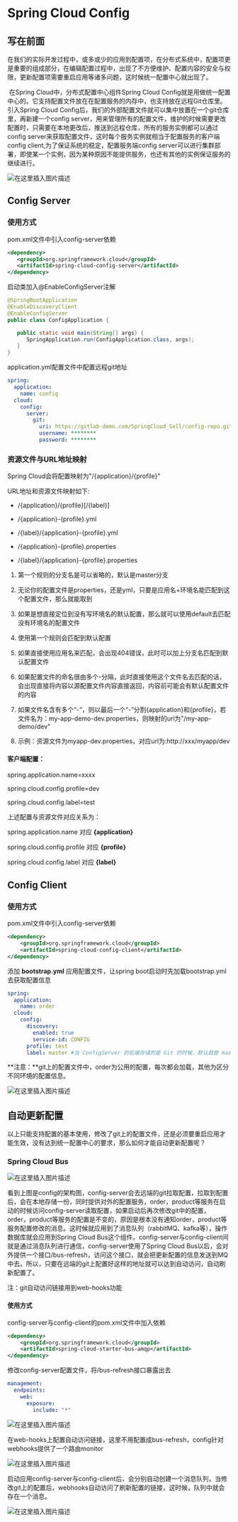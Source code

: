 ﻿# Spring Cloud Config

## 写在前面

​	在我们的实际开发过程中，或多或少的应用到配置项，在分布式系统中，配置项更是重要的组成部分，在编辑配置过程中，出现了不方便维护、配置内容的安全与权限，更新配置项需要重启应用等诸多问题，这时候统一配置中心就出现了。

​	在Spring Cloud中，分布式配置中心组件Spring Cloud Config就是用做统一配置中心的。它支持配置文件放在在配置服务的内存中，也支持放在远程Git仓库里。引入Spring Cloud Config后，我们的外部配置文件就可以集中放置在一个git仓库里，再新建一个config server，用来管理所有的配置文件，维护的时候需要更改配置时，只需要在本地更改后，推送到远程仓库，所有的服务实例都可以通过config server来获取配置文件，这时每个服务实例就相当于配置服务的客户端config client,为了保证系统的稳定，配置服务端config server可以进行集群部署，即使某一个实例，因为某种原因不能提供服务，也还有其他的实例保证服务的继续进行。

![在这里插入图片描述](https://img-blog.csdnimg.cn/20190214112738657.png?x-oss-process=image/watermark,type_ZmFuZ3poZW5naGVpdGk,shadow_10,text_aHR0cHM6Ly9ibG9nLmNzZG4ubmV0L3UwMTE0MjgyNzQ=,size_16,color_FFFFFF,t_70)

## Config Server

### 使用方式

pom.xml文件中引入config-server依赖

```xml
<dependency>
   <groupId>org.springframework.cloud</groupId>
   <artifactId>spring-cloud-config-server</artifactId>
</dependency>
```

启动类加入@EnableConfigServer注解

```java
@SpringBootApplication
@EnableDiscoveryClient
@EnableConfigServer
public class ConfigApplication {

   public static void main(String[] args) {
      SpringApplication.run(ConfigApplication.class, args);
   }
}
```

application.yml配置文件中配置远程git地址

```yaml
spring:
  application:
    name: config
  cloud:
    config:
      server:
        git:
          uri: https://gitlab-demo.com/SpringCloud_Sell/config-repo.git
          username: ********
          password: ********
```

### 资源文件与URL地址映射

Spring Cloud会将配置映射为"/{application}/{profile}"

URL地址和资源文件映射如下:

- /{application}/{profile}[/{label}]

- /{application}-{profile}.yml
- /{label}/{application}-{profile}.yml
- /{application}-{profile}.properties
- /{label}/{application}-{profile}.properties

1. 第一个规则的分支名是可以省略的，默认是master分支

2. 无论你的配置文件是properties，还是yml，只要是应用名+环境名能匹配到这个配置文件，那么就能取到
3. 如果是想直接定位到没有写环境名的默认配置，那么就可以使用default去匹配没有环境名的配置文件
4. 使用第一个规则会匹配到默认配置
5. 如果直接使用应用名来匹配，会出现404错误，此时可以加上分支名匹配到默认配置文件
6. 如果配置文件的命名很由多个-分隔，此时直接使用这个文件名去匹配的话，会出现直接将内容以源配置文件内容直接返回，内容前可能会有默认配置文件的内容
7. 如果文件名含有多个“-”，则以最后一个“-”分割{application}和{profile}，若文件名为：my-app-demo-dev.properties，则映射的url为"/my-app-demo/dev"
8. 示例：资源文件为myapp-dev.properties，对应url为:http://xxx/myapp/dev

####  客户端配置：

spring.application.name=xxxx

spring.cloud.config.profile=dev

spring.cloud.config.label=test

上述配置与资源文件对应关系为：

spring.application.name  对应  **{application}**

spring.cloud.config.profile  对应  **{profile}**

spring.cloud.config.label  对应  **{label}**

## Config Client

### 使用方式

pom.xml文件中引入config-server依赖

```xml
<dependency>
    <groupId>org.springframework.cloud</groupId>
    <artifactId>spring-cloud-config-client</artifactId>
</dependency>
```

添加 **bootstrap.yml** 应用配置文件，让spring boot启动时先加载bootstrap.yml去获取配置信息

```yaml
spring:
  application:
    name: order
  cloud:
    config:
      discovery:
        enabled: true
        service-id: CONFIG
      profile: test
      label: master #当 ConfigServer 的后端存储的是 Git 的时候，默认就是 master
```

**注意：**git上的配置文件中，order为公用的配置，每次都会加载，其他为区分不同环境的配置信息。

![在这里插入图片描述](https://img-blog.csdnimg.cn/20190214112812727.png)

## 自动更新配置

​	以上只能支持配置的基本使用，修改了git上的配置文件，还是必须要重启应用才能生效，没有达到统一配置中心的要求，那么如何才能自动更新配置呢？

### Spring Cloud Bus

  

![在这里插入图片描述](https://img-blog.csdnimg.cn/20190214112824611.png?x-oss-process=image/watermark,type_ZmFuZ3poZW5naGVpdGk,shadow_10,text_aHR0cHM6Ly9ibG9nLmNzZG4ubmV0L3UwMTE0MjgyNzQ=,size_16,color_FFFFFF,t_70)

看到上图是config的架构图，config-server会去远端的git拉取配置，拉取到配置后，会在本地存储一份，同时提供对外的配置服务，order，product等服务在启动的时候访问config-server读取配置，如果启动后再次修改git中的配置，order，product等服务的配置是不变的，原因是根本没有通知order，product等服务配置修改的消息。这时候就应用到了消息队列（rabbitMQ、kafka等），操作数据库就会应用到Spring Cloud Bus这个组件。config-server与config-client间就是通过消息队列进行通信，config-server使用了Spring Cloud Bus以后，会对外提供一个接口/bus-refresh，访问这个接口，就会把更新配置的信息发送到MQ中去。所以，只要在远端的git上配置好这样的地址就可以达到自动访问，自动刷新配置了。

注：git自动访问链接用到web-hooks功能

#### 使用方式

config-server与config-client的pom.xml文件中加入依赖

```xml
<dependency>
    <groupId>org.springframework.cloud</groupId>
    <artifactId>spring-cloud-starter-bus-amqp</artifactId>
</dependency>
```

修改config-server配置文件，将/bus-refresh接口暴露出去

```yaml
management:
  endpoints:
    web:
      exposure:
        include: "*"
```

![在这里插入图片描述](https://img-blog.csdnimg.cn/20190214112847121.png)

在web-hooks上配置自动访问链接，这里不用配置成bus-refresh，config针对webhooks提供了一个路由monitor

![在这里插入图片描述](https://img-blog.csdnimg.cn/20190214112858496.png?x-oss-process=image/watermark,type_ZmFuZ3poZW5naGVpdGk,shadow_10,text_aHR0cHM6Ly9ibG9nLmNzZG4ubmV0L3UwMTE0MjgyNzQ=,size_16,color_FFFFFF,t_70)

启动应用config-server与config-client后，会分别自动创建一个消息队列，当修改git上的配置后，webhooks自动访问了刷新配置的链接，这时候，队列中就会存在一个消息。

![在这里插入图片描述](https://img-blog.csdnimg.cn/20190214112908557.png?x-oss-process=image/watermark,type_ZmFuZ3poZW5naGVpdGk,shadow_10,text_aHR0cHM6Ly9ibG9nLmNzZG4ubmV0L3UwMTE0MjgyNzQ=,size_16,color_FFFFFF,t_70)

